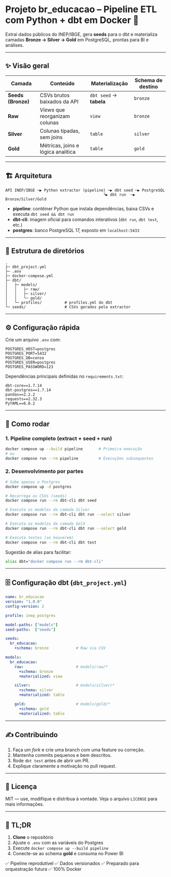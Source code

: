 # Projeto **br\_educacao** – Pipeline ETL com Python + dbt em Docker 🐳

Extrai dados públicos do INEP/IBGE, gera **seeds** para o dbt e materializa camadas **Bronze → Silver → Gold** em PostgreSQL, prontas para BI e análises.

---

## ✨ Visão geral

| Camada             | Conteúdo                           | Materialização          | Schema de destino |
| ------------------ | ---------------------------------- | ----------------------- | ----------------- |
| **Seeds (Bronze)** | CSVs brutos baixados da API        | `dbt seed` → **tabela** | `bronze`          |
| **Raw**            | *Views* que reorganizam colunas    | `view`                  | `bronze`          |
| **Silver**         | Colunas tipadas, sem joins         | `table`                 | `silver`          |
| **Gold**           | Métricas, joins e lógica analítica | `table`                 | `gold`            |

---

## 🏗️ Arquitetura

```text
API INEP/IBGE ─▶ Python extractor (pipeline) ─▶ dbt seed ─▶ PostgreSQL
                                           └▶ dbt run  ─▶ Bronze/Silver/Gold
```

* **pipeline**: contêiner Python que instala dependências, baixa CSVs e executa `dbt seed && dbt run`
* **dbt-cli**: imagem oficial para comandos interativos (`dbt run`, `dbt test`, etc.)
* **postgres**: banco PostgreSQL 17, exposto em `localhost:5433`

---

## 📂 Estrutura de diretórios

```
.
├─ dbt_project.yml
├─ .env
├─ docker-compose.yml
├─ dbt/
│   ├─ models/
│   │   ├─ raw/
│   │   ├─ silver/
│   │   └─ gold/
│   └─ profiles/          # profiles.yml do dbt
└─ seeds/                 # CSVs gerados pelo extractor
```

---

## ⚙️ Configuração rápida

Crie um arquivo `.env` com:

```dotenv
POSTGRES_HOST=postgres
POSTGRES_PORT=5432
POSTGRES_DB=censo
POSTGRES_USER=postgres
POSTGRES_PASSWORD=123
```

Dependências principais definidas no `requirements.txt`:

```
dbt-core==1.7.14
dbt-postgres==1.7.14
pandas==2.2.2
requests==2.32.3
PyYAML==6.0.2
```

---

## 🚀 Como rodar

### 1. Pipeline completo (extract + seed + run)

```bash
docker compose up --build pipeline       # Primeira execução
# ou
docker compose run --rm pipeline         # Execuções subsequentes
```

### 2. Desenvolvimento por partes

```bash
# Sobe apenas o Postgres
docker compose up -d postgres

# Recarrega os CSVs (seeds)
docker compose run --rm dbt-cli dbt seed

# Executa os modelos da camada Silver
docker compose run --rm dbt-cli dbt run --select silver

# Executa os modelos da camada Gold
docker compose run --rm dbt-cli dbt run --select gold

# Executa testes (se houverem)
docker compose run --rm dbt-cli dbt test
```

Sugestão de alias para facilitar:

```bash
alias dbt="docker compose run --rm dbt-cli"
```

---

## 🗄️ Configuração dbt (`dbt_project.yml`)

```yaml
name: br_educacao
version: "1.0.0"
config-version: 2

profile: inep_postgres

model-paths: ["models"]
seed-paths:  ["seeds"]

seeds:
  br_educacao:
    +schema: bronze            # Raw via CSV

models:
  br_educacao:
    raw:                       # models/raw/*
      +schema: bronze
      +materialized: view

    silver:                    # models/silver/*
      +schema: silver
      +materialized: table

    gold:                      # models/gold/*
      +schema: gold
      +materialized: table
```

---

## ✍️ Contribuindo

1. Faça um *fork* e crie uma branch com uma feature ou correção.
2. Mantenha commits pequenos e bem descritos.
3. Rode `dbt test` antes de abrir um PR.
4. Explique claramente a motivação no pull request.

---

## 📜 Licença

MIT — use, modifique e distribua à vontade.
Veja o arquivo `LICENSE` para mais informações.

---

## 📌 TL;DR

1. **Clone** o repositório
2. Ajuste o `.env` com as variáveis do Postgres
3. Execute `docker compose up --build pipeline`
4. Conecte-se ao schema **gold** e consuma no Power BI

✅ Pipeline reprodutível
✅ Dados versionados
✅ Preparado para orquestração futura
✅ 100% Docker
